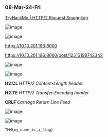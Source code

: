 ### 08-Mar-24-Fri

[TryHackMe | HTTP/2 Request Smuggling](https://tryhackme.com/room/http2requestsmuggling)

![image](https://github.com/r1skkam/TryHackMe-Walkthroughs/assets/58542375/b4ac5d67-382f-4104-8737-cc739802d905)

![image](https://github.com/r1skkam/TryHackMe-Walkthroughs/assets/58542375/4598784f-599a-46a5-aa31-2d882eb57da9)

https://10.10.201.196:8000

https://10.10.201.196:8000/post/12315198742342

![image](https://github.com/r1skkam/TryHackMe-Walkthroughs/assets/58542375/cf675f9b-6d8d-441e-84e4-8a26a744b9d1)

![image](https://github.com/r1skkam/TryHackMe-Walkthroughs/assets/58542375/62675201-c0f0-49e6-a444-7fc9989d9694)

**H2.CL** *HTTP/2 Content-Length header*

**H2.TE** *HTTP/2 Transfer-Encoding header*

**CRLF** *Carriage Return Line Feed*

![image](https://github.com/r1skkam/TryHackMe-Walkthroughs/assets/58542375/00632133-6455-44c8-b4c3-71a4f286891a)

![image](https://github.com/r1skkam/TryHackMe-Walkthroughs/assets/58542375/f781de7b-1797-4080-b3d7-f6b3098f2efc)

```
THM{my_name_is_a_flag}
```

